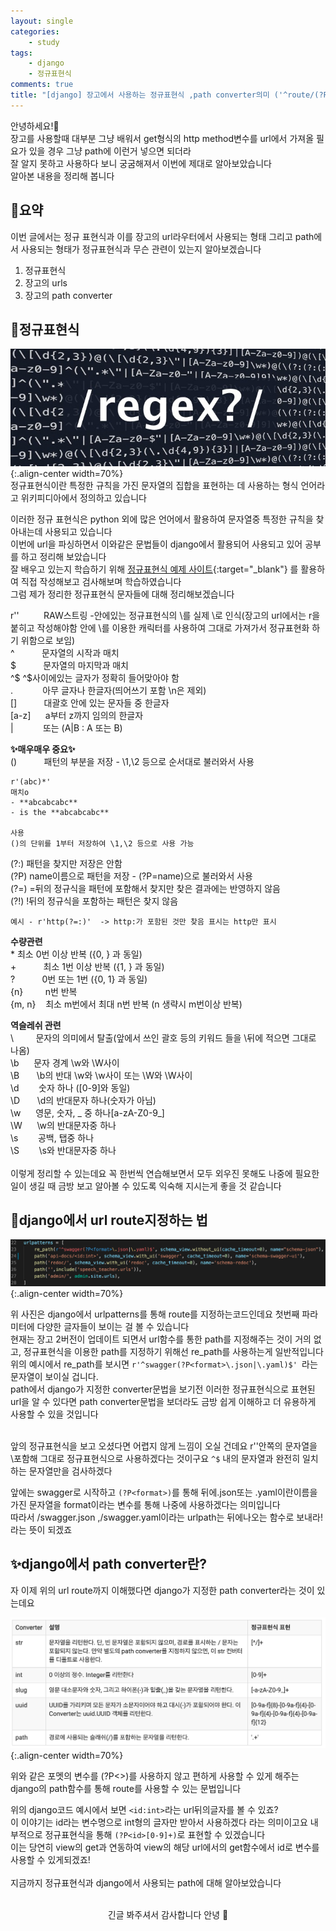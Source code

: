 ```yaml
---
layout: single
categories:
    - study
tags:
    - django
    - 정규표현식
comments: true
title: "[django] 장고에서 사용하는 정규표현식 ,path converter의미 ('^route/(?P<name>)$') "
---
```


안녕하세요!👋<br>
장고를 사용할때 대부분 그냥 배워서 get형식의 http method변수를 url에서 가져올 필요가 있을 경우 그냥 path에 이런거 넣으면 되더라<br>
잘 알지 못하고 사용하다 보니 궁굼해져서 이번에 제대로 알아보았습니다<br>
알아본 내용을 정리해 봅니다<br>

## 🙏요약
이번 글에서는 정규 표현식과 이를 장고의 url라우터에서 사용되는 형태 그리고 path에서 사용되는 형태가 정규표현식과 무슨 관련이 있는지 알아보겠습니다<br>

1. 정규표현식
2. 장고의 urls
3. 장고의 path converter

## 📔정규표현식

![image](/assets/images/0719_25/regex1.png){:.align-center width=70%}  <br>
정규표현식이란 특정한 규칙을 가진 문자열의 집합을 표현하는 데 사용하는 형식 언어라고 위키피디아에서 정의하고 있습니다<br>

이러한 정규 표현식은 python 외에 많은 언어에서 활용하여 문자열중 특정한 규칙을 찾아내는데 사용되고 있습니다<br>
이번에 url을 파싱하면서 이와같은 문법들이 django에서 활용되어 사용되고 있어 공부를 하고 정리해 보았습니다<br>
잘 배우고 있는지 학습하기 위해 [정규표현식 예제 사이트](https://regexr.com/){:target="_blank"} 를 활용하여 직접 작성해보고 검사해보며 학습하였습니다<br>
그럼 제가 정리한 정규표현식 문자들에 대해 정리해보겠습니다<br>


r''          RAW스트링 -안에있는 정규표현식의  \를 실제 \로 인식(장고의 url에서는 r을 붙히고 작성해야함 안에 \를 이용한 캐릭터를 사용하여 그대로 가져가서 정규표현화 하기 위함으로 보임)<br>
^            문자열의 시작과 매치<br>
$            문자열의 마지막과 매치<br>
^$           ^$사이에있는 글자가 정확히 들어맞아야 함<br>
.            아무 글자나 한글자(띄어쓰기 포함 \n은 제외)<br>
[]           대괄호 안에 있는 문자들 중 한글자<br>
[a-z]        a부터 z까지 임의의 한글자<br>
|            또는 (A|B : A 또는 B)<br>

**✨매우매우 중요✨**<br>
()           패턴의 부분을 저장 - \1,\2 등으로 순서대로 불러와서 사용<br>

```
r'(abc)*'
매치o
- **abcabcabc**
- is the **abcabcabc**

사용
()의 단위를 1부터 저장하여 \1,\2 등으로 사용 가능
```

(?:)         패턴을 찾지만 저장은 안함<br>
(?P<name>)   name이름으로 패턴을 저장 - (?P=name)으로 불러와서 사용<br>
(?=)         =뒤의 정규식을  패턴에 포함해서 찾지만 찾은 결과에는 반영하지 않음 <br>
(?!)         !뒤의 정규식을 포함하는 패턴은 찾지 않음<br>

```
예시 - r'http(?=:)'  -> http:가 포함된 것만 찾음 표시는 http만 표시
```

**수량관련**<br>
\*            최소 0번 이상 반복 ({0, } 과 동일)<br>
\+           최소 1번 이상 반복 ({1, } 과 동일)<br>
?           0번 또는 1번 ({0, 1} 과 동일)<br>
{n}         n번 반복<br>
{m, n}    최소 m번에서 최대 n번 반복 (n 생략시 m번이상 반복)<br>

**역슬레쉬 관련**<br>
\         문자의 의미에서 탈출(앞에서 쓰인 괄호 등의 키워드 들을 \뒤에 적으면 그대로 나옴)<br>
\b      문자 경계 \w와 \W사이<br>
\B       \b의 반대 \w와 \w사이 또는 \W와 \W사이<br>
\d        숫자 하나 ([0-9]와 동일)<br>
\D       \d의 반대문자 하나(숫자가 아님)<br>
\w      영문, 숫자, _ 중 하나[a-zA-Z0-9_]<br>
\W      \w의 반대문자중 하나<br>
\s        공백, 탭중 하나<br>
\S        \s와 반대문자중 하나<br>
<br>
이렇게 정리할 수 있는데요 꼭 한번씩 연습해보면서 모두 외우진 못해도 나중에 필요한 일이 생길 때 금방 보고 알아볼 수 있도록 익숙해 지시는게 좋을 것 같습니다<br>

## 👀django에서 url route지정하는 법
![image](/assets/images/0719_25/django_url.png){:.align-center width=70%}  <br>

위 사진은 django에서 urlpatterns를 통해 route를 지정하는코드인데요 첫번째 파라미터에 다양한 글자들이 보이는 걸 볼 수 있습니다<br>
현재는 장고 2버전이 업데이트 되면서 url함수를 통한 path를 지정해주는 것이 거의 없고, 정규표현식을 이용한 path를 지정하기 위해선 re_path를 사용하는게 일반적입니다<br>
위의 예시에서 re_path를 보시면 `r'^swagger(?P<format>\.json|\.yaml)$' `라는 문자열이 보이실 겁니다.<br>
path에서 django가 지정한 converter문법을 보기전 이러한 정규표현식으로 표현된 url을 알 수 있다면 path converter문법을 보더라도 금방 쉽게 이해하고 더 유용하게 사용할 수 있을 것입니다<br>
<br>

앞의 정규표현식을 보고 오셨다면 어렵지 않게 느낌이 오실 건데요 r''안쪽의 문자열을 \포함해 그대로 정규표현식으로 사용하겠다는 것이구요 `^$` 내의 문자열과 완전히 일치하는 문자열만을 검사하겠다<br>

앞에는 swagger로 시작하고 `(?P<format>)`를 통해 뒤에.json또는 .yaml이란이름을 가진 문자열을 format이라는 변수를 통해 나중에 사용하겠다는 의미입니다<br>
따라서 /swagger.json ,/swagger.yaml이라는 urlpath는 뒤에나오는 함수로 보내라! 라는 뜻이 되겠죠 <br>

## ✨django에서 path converter란?
자 이제 위의 url route까지 이해했다면 django가 지정한 path converter라는 것이 있는데요<br>

![image](/assets/images/0719_25/django_path_converter.png){:.align-center width=70%}  <br>

위와 같은 포멧의 변수를 (?P<>)를 사용하지 않고 편하게 사용할 수 있게 해주는 django의 path함수를 통해 route를 사용할 수 있는 문법입니다<br>

위의 django코드 예시에서 보면 `<id:int>`라는 url뒤의글자를 볼 수 있죠?<br>
이 이야기는 id라는 변수명으로 int형의 글자만 받아서 사용하겠다 라는 의미이고요 내부적으로 정규표현식을 통해 `(?P<id>[0-9]+)`로 표현할 수 있겠습니다<br>
이는 당연히 view의 get과 연동하여 view의 해당 url에서의 get함수에서 id로 변수를 사용할 수 있게되겠죠!<br>
<br>
지금까지 정규표현식과 django에서 사용되는 path에 대해 알아보았습니다<br>
<br>
<center>긴글 봐주셔서 감사합니다 안녕 👋</center>